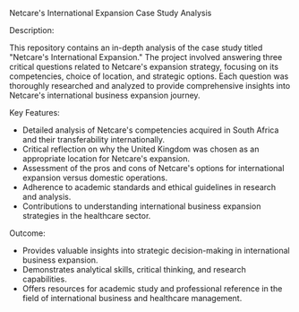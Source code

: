 Netcare's International Expansion Case Study Analysis

Description:

This repository contains an in-depth analysis of the case study titled "Netcare's International Expansion." The project involved answering three critical questions related to Netcare's expansion strategy, focusing on its competencies, choice of location, and strategic options. Each question was thoroughly researched and analyzed to provide comprehensive insights into Netcare's international business expansion journey.

Key Features:

- Detailed analysis of Netcare's competencies acquired in South Africa and their transferability internationally.
- Critical reflection on why the United Kingdom was chosen as an appropriate location for Netcare's expansion.
- Assessment of the pros and cons of Netcare's options for international expansion versus domestic operations.
- Adherence to academic standards and ethical guidelines in research and analysis.
- Contributions to understanding international business expansion strategies in the healthcare sector.

Outcome:

- Provides valuable insights into strategic decision-making in international business expansion.
- Demonstrates analytical skills, critical thinking, and research capabilities.
- Offers resources for academic study and professional reference in the field of international business and healthcare management.
